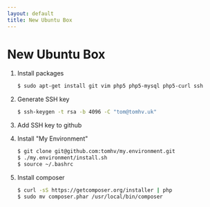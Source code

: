 ```yaml
---
layout: default
title: New Ubuntu Box
---
```


New Ubuntu Box
==============


1. Install packages

    ```bash
    $ sudo apt-get install git vim php5 php5-mysql php5-curl ssh
    ```

2. Generate SSH key

    ```bash
    $ ssh-keygen -t rsa -b 4096 -C "tom@tomhv.uk"
    ```

3. Add SSH key to github

4. Install "My Environment"

    ``` bash 
    $ git clone git@github.com:tomhv/my.environment.git
    $ ./my.environment/install.sh
    $ source ~/.bashrc
    ```
    
5. Install composer

    ```bash
    $ curl -sS https://getcomposer.org/installer | php
    $ sudo mv composer.phar /usr/local/bin/composer
    ```
